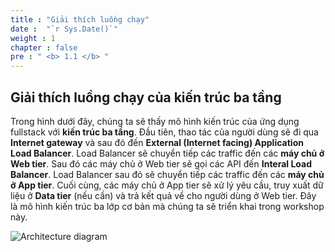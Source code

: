 ```yaml
---
title : "Giải thích luồng chạy"
date :  "`r Sys.Date()`" 
weight : 1 
chapter : false
pre : " <b> 1.1 </b> "
---
```

## Giải thích luồng chạy của kiến trúc ba tầng

Trong hình dưới đây, chúng ta sẽ thấy mô hình kiến trúc của ứng dụng fullstack với **kiến trúc ba tầng**. Đầu tiên, thao tác của người dùng sẽ đi qua **Internet gateway** và sau đó đến **External (Internet facing) Application Load Balancer**. Load Balancer sẽ chuyển tiếp các traffic đến các **máy chủ ở Web tier**. Sau đó các máy chủ ở Web tier sẽ gọi các API đến **Interal Load Balancer**. Load Balancer sau đó sẽ chuyển tiếp các traffic đến các **máy chủ ở App tier**. Cuối cùng, các máy chủ ở App tier sẽ xử lý yêu cầu, truy xuất dữ liệu ở **Data tier** (nếu cần) và trả kết quả về cho người dùng ở Web tier. Đây là mô hình kiến trúc ba lớp cơ bản mà chúng ta sẽ triển khai trong workshop này.

![Architecture diagram](../../../images/1-Introduce/workshop01.drawio.png?width=50pc)
